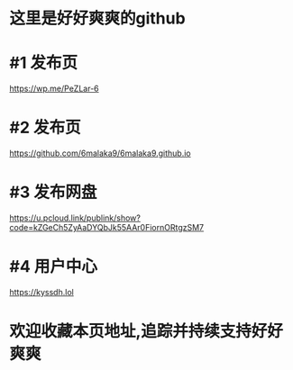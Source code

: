 # 这里是好好爽爽的github

# #1 发布页 
https://wp.me/PeZLar-6

# #2 发布页
https://github.com/6malaka9/6malaka9.github.io

# #3 发布网盘
https://u.pcloud.link/publink/show?code=kZGeCh5ZyAaDYQbJk55AAr0FiornORtgzSM7

# #4 用户中心
https://kyssdh.lol

# 欢迎收藏本页地址,追踪并持续支持好好爽爽




